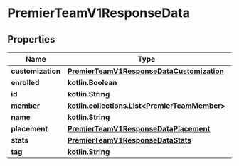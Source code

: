 
# PremierTeamV1ResponseData

## Properties
| Name | Type | Description | Notes |
| ------------ | ------------- | ------------- | ------------- |
| **customization** | [**PremierTeamV1ResponseDataCustomization**](PremierTeamV1ResponseDataCustomization.md) |  |  |
| **enrolled** | **kotlin.Boolean** |  |  |
| **id** | **kotlin.String** |  |  |
| **member** | [**kotlin.collections.List&lt;PremierTeamMember&gt;**](PremierTeamMember.md) |  |  |
| **name** | **kotlin.String** |  |  |
| **placement** | [**PremierTeamV1ResponseDataPlacement**](PremierTeamV1ResponseDataPlacement.md) |  |  |
| **stats** | [**PremierTeamV1ResponseDataStats**](PremierTeamV1ResponseDataStats.md) |  |  |
| **tag** | **kotlin.String** |  |  |



